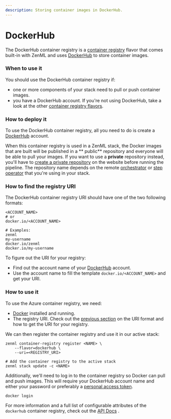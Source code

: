 ```yaml
---
description: Storing container images in DockerHub.
---
```


# DockerHub

The DockerHub container registry is a [container registry](container-registries.md) flavor that comes built-in with ZenML and uses [DockerHub](https://hub.docker.com/) to store container images.

### When to use it

You should use the DockerHub container registry if:

* one or more components of your stack need to pull or push container images.
* you have a DockerHub account. If you're not using DockerHub, take a look at the other [container registry flavors](container-registries.md#container-registry-flavors).

### How to deploy it

To use the DockerHub container registry, all you need to do is create a [DockerHub](https://hub.docker.com/) account.

When this container registry is used in a ZenML stack, the Docker images that are built will be published in a \*\* public\*\* repository and everyone will be able to pull your images. If you want to use a **private** repository instead, you'll have to [create a private repository](https://docs.docker.com/docker-hub/repos/#creating-repositories) on the website before running the pipeline. The repository name depends on the remote [orchestrator](../orchestrators/orchestrators.md) or [step operator](../step-operators/step-operators.md) that you're using in your stack.

### How to find the registry URI

The DockerHub container registry URI should have one of the two following formats:

```shell
<ACCOUNT_NAME>
# or
docker.io/<ACCOUNT_NAME>

# Examples:
zenml
my-username
docker.io/zenml
docker.io/my-username
```

To figure out the URI for your registry:

* Find out the account name of your [DockerHub](https://hub.docker.com/) account.
* Use the account name to fill the template `docker.io/<ACCOUNT_NAME>` and get your URI.

### How to use it

To use the Azure container registry, we need:

* [Docker](https://www.docker.com) installed and running.
* The registry URI. Check out the [previous section](dockerhub.md#how-to-find-the-registry-uri) on the URI format and how to get the URI for your registry.

We can then register the container registry and use it in our active stack:

```shell
zenml container-registry register <NAME> \
    --flavor=dockerhub \
    --uri=<REGISTRY_URI>

# Add the container registry to the active stack
zenml stack update -c <NAME>
```

Additionally, we'll need to log in to the container registry so Docker can pull and push images. This will require your DockerHub account name and either your password or preferably a [personal access token](https://docs.docker.com/docker-hub/access-tokens/).

```shell
docker login
```

For more information and a full list of configurable attributes of the `dockerhub` container registry, check out the [API Docs](https://apidocs.zenml.io/latest/core\_code\_docs/core-container\_registries/#zenml.container\_registries.dockerhub\_container\_registry.DockerHubContainerRegistry) .
